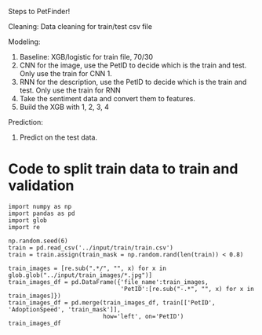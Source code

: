 Steps to PetFinder!

Cleaning:
Data cleaning for train/test csv file

Modeling:
1.  Baseline: XGB/logistic for train file, 70/30 
2. CNN for the image, use the PetID to decide which is the train and test. Only use the train for CNN
        1.  
3.  RNN for the description, use the PetID to decide which is the train and test. Only use the train for RNN
4. Take the sentiment data and convert them to features. 
5. Build the XGB with 1, 2, 3, 4

Prediction: 
1. Predict on the test data. 

# Code to split train data to train and validation

```
import numpy as np
import pandas as pd
import glob
import re

np.random.seed(6)
train = pd.read_csv('../input/train/train.csv')
train = train.assign(train_mask = np.random.rand(len(train)) < 0.8)

train_images = [re.sub(".*/", "", x) for x in glob.glob("../input/train_images/*.jpg")]
train_images_df = pd.DataFrame({'file_name':train_images,
                                'PetID':[re.sub("-.*", "", x) for x in train_images]})
train_images_df = pd.merge(train_images_df, train[['PetID', 'AdoptionSpeed', 'train_mask']],
                           how='left', on='PetID')
train_images_df
```
